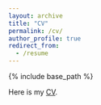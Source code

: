 ```yaml
---
layout: archive
title: "CV"
permalink: /cv/
author_profile: true
redirect_from:
  - /resume
---
```


{% include base_path %}

Here is my [CV](https://TiantianLiu-TTL.github.io/files/ltt_CV.pdf).
